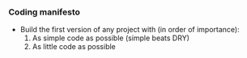 ### Coding manifesto
- Build the first version of any project with (in order of importance):
  1. As simple code as possible (simple beats DRY)
  1. As little code as possible
